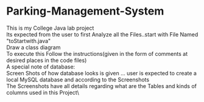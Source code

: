# Parking-Management-System
This is my College Java lab project\
Its expected from the user to first Analyze all the Files..start with File Named "toStartwith.java"\
Draw a class diagram\
To execute this Follow the instructions(given in the form of comments at desired places in the code files)\
A special note of database:\
Screen Shots of how database looks is given ... user is expected to create a local MySQL database and according to the Screenshots\
The Screenshots have all details regarding what are the Tables and kinds of columns used in this Project\


